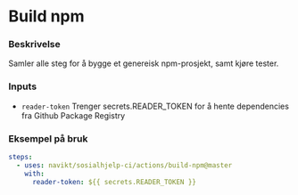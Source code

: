 # Build npm

### Beskrivelse
Samler alle steg for å bygge et genereisk npm-prosjekt, samt kjøre tester.

### Inputs
* `reader-token` Trenger secrets.READER_TOKEN for å hente dependencies fra Github Package Registry

### Eksempel på bruk
```yaml
steps:
  - uses: navikt/sosialhjelp-ci/actions/build-npm@master
    with:
      reader-token: ${{ secrets.READER_TOKEN }}
```